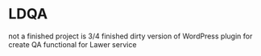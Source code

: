 # LDQA
not a finished project
is 3/4 finished dirty version of WordPress plugin for create QA functional for Lawer service
